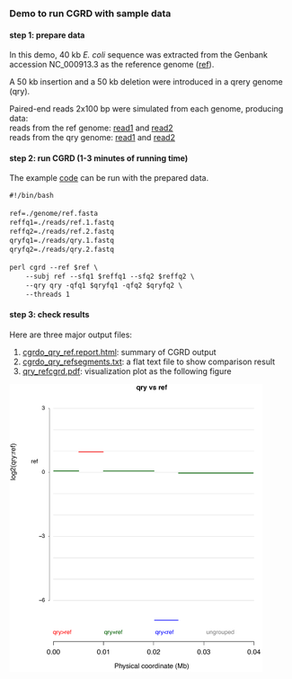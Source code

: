 ### Demo to run CGRD with sample data

#### step 1: prepare data  
In this demo, 40 kb *E. coli* sequence was extracted from the Genbank accession NC_000913.3 as the reference genome \([ref](./genome/ref.fasta)\).  

A 50 kb insertion and a 50 kb deletion were introduced in a qrery genome \(qry\).  

Paired-end reads 2x100 bp were simulated from each genome, producing data:  
reads from the ref genome: [read1](./reads/ref.1.fastq) and [read2](./reads/ref.2.fastq)  
reads from the qry genome: [read1](./reads/qry.1.fastq) and [read2](./reads/qry.2.fastq)

#### step 2: run CGRD (1-3 minutes of running time)  
The example [code](cgrd.run.sh) can be run with the prepared data.  
```
#!/bin/bash

ref=./genome/ref.fasta
reffq1=./reads/ref.1.fastq
reffq2=./reads/ref.2.fastq
qryfq1=./reads/qry.1.fastq
qryfq2=./reads/qry.2.fastq

perl cgrd --ref $ref \
	--subj ref --sfq1 $reffq1 --sfq2 $reffq2 \
	--qry qry -qfq1 $qryfq1 -qfq2 $qryfq2 \
	--threads 1
```

#### step 3: check results  
Here are three major output files: 

1. [cgrdo_qry_ref.report.html](cgrdo_qry_ref.report.html): summary of CGRD output  
2. [cgrdo_qry_refsegments.txt](cgrdo_qry_refsegments.txt): a flat text file to show comparison result  
3. [qry_refcgrd.pdf](qry_refcgrd.pdf): visualization plot as the following figure

<img src="qry_refcgrd.png" alt="Figure 1. CGRD on the ref" width="450"/>

